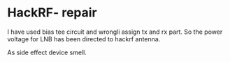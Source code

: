 # HackRF- repair 

I have used bias tee circuit and wrongli assign tx and rx part.
So the power voltage for LNB has been directed to hackrf antenna.

As side effect device smell.
